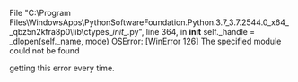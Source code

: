  File "C:\Program Files\WindowsApps\PythonSoftwareFoundation.Python.3.7_3.7.2544.0_x64__qbz5n2kfra8p0\lib\ctypes\__init__.py", line 364, in __init__
    self._handle = _dlopen(self._name, mode)
OSError: [WinError 126] The specified module could not be found

getting this error every time.
